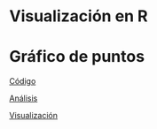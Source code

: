# Visualización en R

# Gráfico de puntos

[Código]()

[Análisis]()

[Visualización]()

![]()
----------
